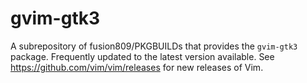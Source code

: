 # gvim-gtk3
A subrepository of fusion809/PKGBUILDs that provides the `gvim-gtk3` package. Frequently updated to the latest version available. See https://github.com/vim/vim/releases for new releases of Vim. 
